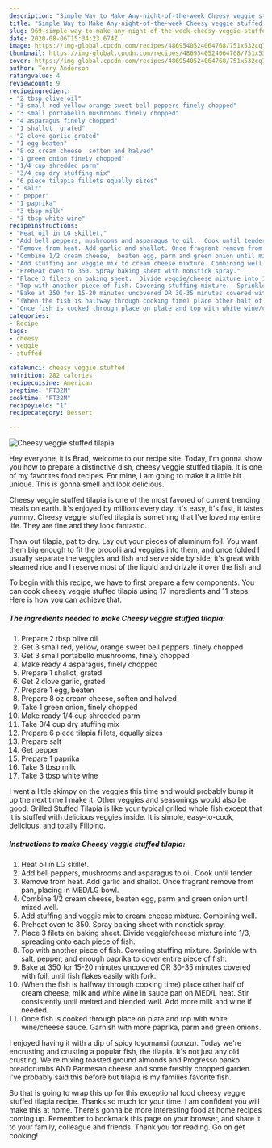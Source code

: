 ```yaml
---
description: "Simple Way to Make Any-night-of-the-week Cheesy veggie stuffed tilapia"
title: "Simple Way to Make Any-night-of-the-week Cheesy veggie stuffed tilapia"
slug: 969-simple-way-to-make-any-night-of-the-week-cheesy-veggie-stuffed-tilapia
date: 2020-08-06T15:34:23.674Z
image: https://img-global.cpcdn.com/recipes/4869540524064768/751x532cq70/cheesy-veggie-stuffed-tilapia-recipe-main-photo.jpg
thumbnail: https://img-global.cpcdn.com/recipes/4869540524064768/751x532cq70/cheesy-veggie-stuffed-tilapia-recipe-main-photo.jpg
cover: https://img-global.cpcdn.com/recipes/4869540524064768/751x532cq70/cheesy-veggie-stuffed-tilapia-recipe-main-photo.jpg
author: Terry Anderson
ratingvalue: 4
reviewcount: 9
recipeingredient:
- "2 tbsp olive oil"
- "3 small red yellow orange sweet bell peppers finely chopped"
- "3 small portabello mushrooms finely chopped"
- "4 asparagus finely chopped"
- "1 shallot  grated"
- "2 clove garlic grated"
- "1 egg beaten"
- "8 oz cream cheese  soften and halved"
- "1 green onion finely chopped"
- "1/4 cup shredded parm"
- "3/4 cup dry stuffing mix"
- "6 piece tilapia fillets equally sizes"
- " salt"
- " pepper"
- "1 paprika"
- "3 tbsp milk"
- "3 tbsp white wine"
recipeinstructions:
- "Heat oil in LG skillet."
- "Add bell peppers, mushrooms and asparagus to oil.  Cook until tender."
- "Remove from heat. Add garlic and shallot. Once fragrant remove from pan, placing in MED/LG bowl."
- "Combine 1/2 cream cheese,  beaten egg, parm and green onion until mixed well."
- "Add stuffing and veggie mix to cream cheese mixture. Combining well."
- "Preheat oven to 350. Spray baking sheet with nonstick spray."
- "Place 3 filets on baking sheet.  Divide veggie/cheese mixture into 1/3, spreading onto each piece of fish."
- "Top with another piece of fish. Covering stuffing mixture.  Sprinkle with salt,  pepper,  and enough paprika to cover entire piece of fish."
- "Bake at 350 for 15-20 minutes uncovered OR 30-35 minutes covered with foil, until fish flakes easily with fork."
- "(When the fish is halfway through cooking time) place other half of cream cheese,  milk and white wine in sauce pan on MED/L heat. Stir consistently until melted and blended well. Add more milk and wine if needed."
- "Once fish is cooked through place on plate and top with white wine/cheese sauce. Garnish with more paprika, parm and green onions."
categories:
- Recipe
tags:
- cheesy
- veggie
- stuffed

katakunci: cheesy veggie stuffed 
nutrition: 282 calories
recipecuisine: American
preptime: "PT32M"
cooktime: "PT32M"
recipeyield: "1"
recipecategory: Dessert

---
```



![Cheesy veggie stuffed tilapia](https://img-global.cpcdn.com/recipes/4869540524064768/751x532cq70/cheesy-veggie-stuffed-tilapia-recipe-main-photo.jpg)

Hey everyone, it is Brad, welcome to our recipe site. Today, I'm gonna show you how to prepare a distinctive dish, cheesy veggie stuffed tilapia. It is one of my favorites food recipes. For mine, I am going to make it a little bit unique. This is gonna smell and look delicious.

Cheesy veggie stuffed tilapia is one of the most favored of current trending meals on earth. It's enjoyed by millions every day. It's easy, it's fast, it tastes yummy. Cheesy veggie stuffed tilapia is something that I've loved my entire life. They are fine and they look fantastic.

Thaw out tilapia, pat to dry. Lay out your pieces of aluminum foil. You want them big enough to fit the brocolli and veggies into them, and once folded I usually separate the veggies and fish and serve side by side, it&#39;s great with steamed rice and I reserve most of the liquid and drizzle it over the fish and.


To begin with this recipe, we have to first prepare a few components. You can cook cheesy veggie stuffed tilapia using 17 ingredients and 11 steps. Here is how you can achieve that.

<!--inarticleads1-->

##### The ingredients needed to make Cheesy veggie stuffed tilapia:

1. Prepare 2 tbsp olive oil
1. Get 3 small red, yellow, orange sweet bell peppers, finely chopped
1. Get 3 small portabello mushrooms, finely chopped
1. Make ready 4 asparagus, finely chopped
1. Prepare 1 shallot,  grated
1. Get 2 clove garlic, grated
1. Prepare 1 egg, beaten
1. Prepare 8 oz cream cheese,  soften and halved
1. Take 1 green onion, finely chopped
1. Make ready 1/4 cup shredded parm
1. Take 3/4 cup dry stuffing mix
1. Prepare 6 piece tilapia fillets, equally sizes
1. Prepare  salt
1. Get  pepper
1. Prepare 1 paprika
1. Take 3 tbsp milk
1. Take 3 tbsp white wine


I went a little skimpy on the veggies this time and would probably bump it up the next time I make it. Other veggies and seasonings would also be good. Grilled Stuffed Tilapia is like your typical grilled whole fish except that it is stuffed with delicious veggies inside. It is simple, easy-to-cook, delicious, and totally Filipino. 

<!--inarticleads2-->

##### Instructions to make Cheesy veggie stuffed tilapia:

1. Heat oil in LG skillet.
1. Add bell peppers, mushrooms and asparagus to oil.  Cook until tender.
1. Remove from heat. Add garlic and shallot. Once fragrant remove from pan, placing in MED/LG bowl.
1. Combine 1/2 cream cheese,  beaten egg, parm and green onion until mixed well.
1. Add stuffing and veggie mix to cream cheese mixture. Combining well.
1. Preheat oven to 350. Spray baking sheet with nonstick spray.
1. Place 3 filets on baking sheet.  Divide veggie/cheese mixture into 1/3, spreading onto each piece of fish.
1. Top with another piece of fish. Covering stuffing mixture.  Sprinkle with salt,  pepper,  and enough paprika to cover entire piece of fish.
1. Bake at 350 for 15-20 minutes uncovered OR 30-35 minutes covered with foil, until fish flakes easily with fork.
1. (When the fish is halfway through cooking time) place other half of cream cheese,  milk and white wine in sauce pan on MED/L heat. Stir consistently until melted and blended well. Add more milk and wine if needed.
1. Once fish is cooked through place on plate and top with white wine/cheese sauce. Garnish with more paprika, parm and green onions.


I enjoyed having it with a dip of spicy toyomansi (ponzu). Today we&#39;re encrusting and crusting a popular fish, the tilapia. It&#39;s not just any old crusting. We&#39;re mixing toasted ground almonds and Progresso panko breadcrumbs AND Parmesan cheese and some freshly chopped garden. I&#39;ve probably said this before but tilapia is my families favorite fish. 

So that is going to wrap this up for this exceptional food cheesy veggie stuffed tilapia recipe. Thanks so much for your time. I am confident you will make this at home. There's gonna be more interesting food at home recipes coming up. Remember to bookmark this page on your browser, and share it to your family, colleague and friends. Thank you for reading. Go on get cooking!
